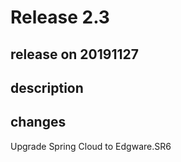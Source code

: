 # Release 2.3

## release on 20191127

## description

## changes

Upgrade Spring Cloud to Edgware.SR6

